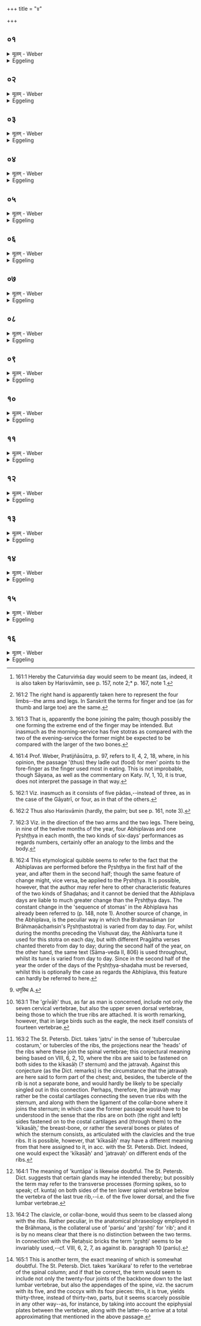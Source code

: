 +++
title = "४"

+++

##  ०१
<details><summary>मूलम् - Weber</summary>

पु᳘रुषो वै᳘ संवत्सरः᳟॥  
त᳘स्य प्राण᳘ एव᳘ प्रायणी᳘योऽतिरात्रः᳘ प्राणे᳘न हि᳘ प्रय᳘न्ति वा᳘गेॗवारम्भणी᳘यम᳘हर्वा᳘चाॗ ह्यार᳘भन्ते य᳘द्यदार᳘भन्ते ॥
</details>

<details><summary>Eggeling</summary>

1. The Year, indeed, is Man;--the Prāyaṇīya Atirātra is his breath, for by means of the breath men go forward (prayanti); and the Ārambhaṇīya

 (opening) day [^egg_473] is speech, for by means of speech men undertake (ārabh) whatever they do undertake.

[^egg_473]: 161:1 Hereby the Caturviṁśa day would seem to be meant (as, indeed, it is also taken by Harisvāmin, see p. 157, note 2;* p. 167, note 1.
</details>

##  ०२
<details><summary>मूलम् - Weber</summary>

अय᳘मेव द᳘क्षिणो ह᳘स्तोऽभिप्लवः᳘ षडहः᳟ ॥  
त᳘स्येद᳘मेव᳘ प्रथमम᳘हस्त᳘स्येद᳘मेव᳘ प्रातःसवन᳘मिदं मा᳘ध्यन्दिनᳫं स᳘वनमिदं᳘ तृतीयसवनं᳘ गायत्र्या᳘ आय᳘तने त᳘स्मादिय᳘मासाᳫं ह्र᳘सिष्ठा ॥
</details>

<details><summary>Eggeling</summary>

2. The Abhiplava-shaḍaha is this right hand [^egg_474]. This (little finger) is the first day thereof,--this (upper joint [^egg_475])is its morning-service, this (middle joint) its midday-service, and this (lower joint) its evening-service: it is in place of the Gāyatrī, whence this (little finger) is the shortest of these (fingers).

[^egg_474]: 161:2 The right hand is apparently taken here to represent the four limbs--the arms and legs. In Sanskrit the terms for finger and toe (as for thumb and large toe) are the same.

[^egg_475]: 161:3 That is, apparently the bone joining the palm; though possibly the one forming the extreme end of the finger may be intended. But inasmuch as the morning-service has five stotras as compared with the two of the evening-service the former might be expected to be compared with the larger of the two bones.
</details>

##  ०३
<details><summary>मूलम् - Weber</summary>

इद᳘मेव᳘ द्विती᳘यम᳘हः ॥  
त᳘स्येद᳘मेव᳘ प्रातःसवन᳘मिदं मा᳘ध्यन्दिनᳫं स᳘वनमिदं᳘ तृतीयसवनं᳘ त्रिष्टु᳘भ आय᳘तने त᳘स्मादिय᳘मस्यै व᳘र्षोयसी ॥
</details>

<details><summary>Eggeling</summary>

3. This (third finger) is the second day,--this (upper joint) is its morning-service, this (middle joint) its midday-service, and this (lower joint) its evening-service: it is in place of the Trishṭubh, whence this (third finger) is larger than this (little finger).
</details>

##  ०४
<details><summary>मूलम् - Weber</summary>

इद᳘मेव᳘ तृती᳘यमहः ॥  
त᳘स्येद᳘मेव᳘ प्रातःसवन᳘मिदं मा᳘ध्यन्दिनᳫं स᳘वनमिदं᳘ तृतीयसवनं ज᳘गत्या आय᳘तने त᳘स्मादिय᳘मासां व᳘र्षिष्ठा ॥
</details>

<details><summary>Eggeling</summary>

4. This (middle finger) is the third day,--this is its morning-service, this its midday-service, and this its evening-service: it is in place of the Jagatī, whence this is the largest of these (fingers).
</details>

##  ०५
<details><summary>मूलम् - Weber</summary>

इद᳘मेव᳘ चतुर्थम᳘हः ॥  
त᳘स्येद᳘मेव᳘ प्रातःसवन᳘मिदं मा᳘ध्यन्दिनᳫं स᳘वनमिदं᳘ तृतीयसवनं᳘ विरा᳘ज आय᳘तने᳘ऽन्नं वै᳘ विराट्त᳘स्मादिय᳘मासा᳘मन्नादि᳘तमा ॥
</details>

<details><summary>Eggeling</summary>

5. This (fore-finger) is the fourth day,--this is its morning-service, this its midday-service, and this its evening-service: it is in place of the Virāj; for the Virāj is food, whence this (fore-finger) is the most food-eating [^egg_476] of these (fingers).

[^egg_476]: 161:4 Prof. Weber, Pratijñāsūtra, p. 97, refers to II, 4, 2, 18, where, in his opinion, the passage '(thus) they ladle out (food) for men'  points to the fore-finger as the finger used most in eating. This is not improbable, though Sāyaṇa, as well as the commentary on Katy. IV, 1, 10, it is true, does not interpret the passage in that way.
</details>

##  ०६
<details><summary>मूलम् - Weber</summary>

इद᳘मेव᳘ पञ्चमम᳘हः ॥  
त᳘स्येद᳘मेव᳘ प्रातःसवन᳘मिदं मा᳘ध्यन्दिनᳫं स᳘वनमिदं᳘ तृतीयसवनं᳘ पङ्क्ते᳘राय᳘तने पृथु᳘रिव वै᳘ पङ्क्तिस्त᳘स्मादय᳘मासां प्र᳘थिष्ठः ॥
</details>

<details><summary>Eggeling</summary>

6. This (thumb) is the fifth day,--this is its morning-service, this its midday-service, and this its evening-service: it is in place of the Paṅkti, for the Paṅkti is broad [^egg_477], as it were, whence this (thumb) is the broadest of these (fingers).

[^egg_477]: 162:1 Viz. inasmuch as it consists of five pādas,--instead of three, as in the case of the Gāyatrī, or four, as in that of the others.
</details>

##  ०७
<details><summary>मूलम् - Weber</summary>

इद᳘मेव᳘ षष्ठम᳘हः ॥  
त᳘स्येद᳘मेव᳘ प्रातःसवन᳘मिदं मा᳘ध्यन्दिनᳫं स᳘वनमिदं᳘ तृतीयसवनम᳘तिछन्दस आय᳘तने त᳘स्मादय᳘मासां व᳘र्षिष्ठो गायत्र᳘मेतद᳘हर्भवति त᳘स्मादिदं फ᳘लकᳫं ह्र᳘सिष्ठᳫं स᳘ इॗतोऽभिप्लवः᳘ षडहः स᳘ इतः स᳘ इतः स᳘ इत᳘ आत्मा पृ᳘ष्ठ्यः ॥
</details>

<details><summary>Eggeling</summary>

7. This (right arm) is the sixth day,--this (forearm [^egg_478]) is its morning-service, this (upper arm) its midday-service, and this (shoulder-blade) its evening-service: it is in place of the Aticḥandas, whence this (arm) is larger than those (fingers). That day is a Gāyatrī one, whence this shoulder-blade is the shortest: this Abhiplava-shaḍaha (extends) in this, in this, in this, and in this, direction [^egg_479]; and the Pr̥shṭḥya is the body (trunk).

[^egg_478]: 162:2 Thus also Harisvāmin (hardly, the palm; but see p. 161, note 3).

[^egg_479]: 162:3 Viz. in the direction of the two arms and the two legs. There being, in nine of the twelve months of the year, four Abhiplavas and one Pr̥shṭḥya in each month, the two kinds of six-days’ performances as regards numbers, certainly offer an analogy to the limbs and the body.
</details>

##  ०८
<details><summary>मूलम् - Weber</summary>

एत᳘द्ध स्म वै᳘ त᳘द्विद्वा᳘नाह पै᳘ङ्ग्यः ॥  
प्ल᳘वन्तऽइव वा᳘ऽअभिप्लवास्ति᳘ष्ठतीव पृ᳘ष्ठ्य इ᳘ति प्ल᳘वतऽइवॗ ह्ययम᳘ङ्गैस्ति᳘ष्ठतीवात्मने᳘ति ॥
</details>

<details><summary>Eggeling</summary>

8. Now, as to this, Paiṅgya, knowing this, said, The Abhiplavas leap about (plavante), as it were, and the Pr̥shṭḥya stands (sthā) [^egg_480], as it were; for

[^egg_480]: 162:4 This etymological quibble seems to refer to the fact that the Abhiplavas are performed before the Pr̥shṭḥya in the first half of the year, and after them in the second half; though the same feature of change might, vice versa, be applied to the Pr̥shṭḥya. It is possible, however, that the author may refer here to other characteristic features of the two kinds of Shaḍahas; and it cannot be denied that the Abhiplava days are liable to much greater change than the Pr̥shṭḥya days. The constant change in the  'sequence of stomas' in the Abhiplava has already been referred to (p. 148, note 1). Another source of change, in the Abhiplava, is the peculiar way in which the Brahmasāman (or Brāhmaṇācḥaṁsin's Pr̥shṭḥastotra) is varied from day to day. For, whilst during the months preceding the Vishuvat day, the Abhīvarta tune it used for this stotra on each day, but with different Pragātha verses chanted thereto from day to day; during the second half of the year, on the other hand, the same text (Sāma-veda II, 806) is used throughout, whilst its tune is varied from day to day. Since in the second half of the year the order of the days of the Pr̥shṭḥya-shaḍaha must be reversed, whilst this is optionally the case as regards the Abhiplava, this feature can hardly be referred to here.

this (man) leaps about, as it were, with his limbs, and he stands, as it were, with his body.'
</details>

##  ०९
<details><summary>मूलम् - Weber</summary>

शि᳘र एॗवास्य त्रिवृ᳟त् ॥  
त᳘स्मात्तत्त्रि᳘विधं भवति त्वग᳘स्थि [^wbr_1] मस्ति᳘ष्कः ॥  

[^wbr_1]: धग᳘स्थि A.
</details>

<details><summary>Eggeling</summary>

9. The Trivr̥t (stoma) is its head, whence that (head) is threefold (trivr̥t)--skin, bone, and brain.
</details>

##  १०
<details><summary>मूलम् - Weber</summary>

ग्रीवाः᳘ पञ्चदशः᳟ ॥  
च᳘तुर्दश वा᳘ऽएता᳘सां करू᳘कराणि वीॗर्यं पञ्चदशं त᳘स्मादेता᳘भिर᳘ण्वीभिः सती᳘भिर्गुरुं᳘ भा᳘रᳫं हरति त᳘स्माद्ग्री᳘वाः पञ्चदशः᳟ ॥
</details>

<details><summary>Eggeling</summary>

10. The Pañcadaśa (fifteen-versed hymn-form) is the neck-joints,--for there are fourteen of these (joints) [^egg_481], and the vital force is the fifteenth; hence by means of that (neck), though being small, man bears a heavy burden: therefore the Pañcadaśa is the neck.

[^egg_481]: 163:1 The 'grīvāḥ' thus, as far as man is concerned, include not only the seven cervical vertebrae, but also the upper seven dorsal vertebrae, being those to which the true ribs are attached. It is worth remarking, however, that in large birds such as the eagle, the neck itself consists of fourteen vertebrae.
</details>

##  ११
<details><summary>मूलम् - Weber</summary>

उ᳘रः सप्तदशः᳟᳟ ॥
अष्टा᳘वन्ये᳘ जत्र᳘वोऽष्टा᳘वन्यऽउ᳘रः सप्तदशं त᳘स्मादु᳘रः सप्तदशः᳘ ॥
</details>

<details><summary>Eggeling</summary>

11. The Saptadaśa (seventeen-versed hymn-form) is the chest; for there are eight 'jatru [^egg_482]' on the one

[^egg_482]: 163:2 The St. Petersb. Dict. takes 'jatru' in the sense of 'tuberculae costarum,' or tubercles of the ribs, the projections near the 'heads' of the ribs where these join the spinal vertebrae; this conjectural meaning being based on VIII, 6, 2, 10, where the ribs are said to be fastened on both sides to the kīkasāḥ (? sternum) and the jatravaḥ. Against this conjecture (as the Dict. remarks) is the circumstance that the jatravaḥ are here said to form part of the chest; and, besides, the tubercle of the rib is not a separate bone, and would hardly be likely to be specially singled out in this  connection. Perhaps, therefore, the jatravaḥ may rather be the costal cartilages connecting the seven true ribs with the sternum, and along with them the ligament of the collar-bone where it joins the sternum; in which case the former passage would have to be understood in the sense that the ribs are on both (the right and left) sides fastened on to the costal cartilages and (through them) to the 'kīkasāḥ,' the breast-bone, or rather the several bones or plates of which the sternum consists, as articulated with the clavicles and the true ribs. It is possible, however, that 'kīkasāḥ' may have a different meaning from that here assigned to it, in acc. with the St. Petersb. Dict. Indeed, one would expect the 'kīkasāḥ' and 'jatravaḥ' on different ends of the ribs.

side, and eight on the other, and the chest itself is the seventeenth: therefore the Saptadaśa (stoma) is the chest.
</details>

##  १२
<details><summary>मूलम् - Weber</summary>

उद᳘रमेकविᳫंशः᳘ ॥  
विᳫंशतिर्वा᳘ अन्त᳘रुद᳘रे कु᳘न्तापान्युद᳘रमेकविᳫंशं त᳘स्मादुद᳘रमेकविᳫंशः᳟ ॥
</details>

<details><summary>Eggeling</summary>

12. The Ekaviṁśa (twenty-one-versed hymn-form) is the belly, for inside the belly there are twenty 'kuntāpa [^egg_483],' and the belly is the twenty-first: therefore the Ekaviṁśa (stoma) is the belly.

[^egg_483]: 164:1 The meaning of 'kuntāpa' is likewise doubtful. The St. Petersb. Dict. suggests that certain glands may he intended thereby; but possibly the term may refer to the transverse processes (forming spikes, so to speak; cf. kunta) on both sides of the ten lower spinal vertebrae below the vertebra of the last true rib,--i.e. of the five lower dorsal, and the five lumbar vertebrae.
</details>

##  १३
<details><summary>मूलम् - Weber</summary>

पार्श्वे᳘ त्रिणवः᳟ ॥  
त्र᳘योदशान्याः प᳘र्शवस्त्र᳘योदशान्याः᳘ पार्श्वे᳘ त्रिणवे᳘ त᳘स्मात्पार्श्वे᳘ त्रिणवः᳟ ॥
</details>

<details><summary>Eggeling</summary>

13. The Triṇava (thrice nine-versed hymn-form) is the two sides (pārśva);--there are thirteen ribs (parśu) on the one side, and thirteen on the other [^egg_484], and the sides make up the thrice ninth: therefore the Triṇava (stoma) is the two sides.

[^egg_484]: 164:2 The clavicle, or collar-bone, would thus seem to be classed along with the ribs. Rather peculiar, in the anatomical phraseology employed in the Brāhmaṇa, is the collateral use of 'parśu' and 'pr̥shṭi' for 'rib'; and it is by no means clear that there is no distinction between the two terms. In connection with the Retaḥsic bricks the term 'pr̥shṭi' seems to be invariably used,--cf. VIII, 6, 2, 7, as against ib. paragraph 10 (parśu).
</details>

##  १४
<details><summary>मूलम् - Weber</summary>

अ᳘नूकं त्रयस्त्रिᳫंशः᳟ ॥  
द्वा᳘त्रिᳫंशद्वा᳘ऽएत᳘स्य करू᳘कराण्य᳘नूकं त्रयस्त्रिᳫंशं त᳘स्माद᳘नूकं त्रयस्त्रि᳟ᳫं᳟᳟शः ॥
</details>

<details><summary>Eggeling</summary>

14. The Trayastriṁśa (thirty-three-versed hymn-form)

is the spine; for there are thirty-two 'karūkara [^egg_485]' of that (spine), and the spine itself is the thirty-third: therefore the Trayastriṁśa (stoma) is the spine.

[^egg_485]: 165:1 This is another term, the exact meaning of which is somewhat doubtful. The St. Petersb. Dict. takes 'karūkara' to refer to the vertebrae of the spinal column; and if that be correct, the term would seem to include not only the twenty-four joints of the backbone down to the last lumbar vertebrae, but also the appendages of the spine, viz. the sacrum with its five, and the coccyx with its four pieces: this, it is true, yields thirty-three, instead of thirty-two, parts, but it seems scarcely possible in any other way--as, for instance, by taking into account the epiphysial plates between the vertebrae, along with the latter--to arrive at a total approximating that mentioned in the above passage.
</details>

##  १५
<details><summary>मूलम् - Weber</summary>

अय᳘मेव द᳘क्षिणः क᳘र्णोऽभिजि᳟त् ॥  
य᳘दिद᳘मक्ष्णः᳘ शुक्लᳫं स᳘ प्रथमः स्व᳘रसामा य᳘त्कृष्णᳫं स᳘ द्विती᳘यो यन्म᳘ण्डलᳫं स᳘ द्विती᳘यो य᳘च्छुक्लᳫं स᳘ तृती᳘यः ॥
</details>

<details><summary>Eggeling</summary>

15. The Abhijit is the same as this right ear; the first Svarasāman is this white part of the eye, the second the black part, and the third the pupil; the Vishuvat is the nose, the first backward Svarasāman is this pupil of the eye, the second the black, and the third the white part thereof.
</details>

##  १६
<details><summary>मूलम् - Weber</summary>

अय᳘मेवो᳘त्तरः क᳘र्णो विश्वजि᳘त् ॥  
उक्तौ᳘ पृष्ठ्याभिप्लवौ याव᳘वञ्चौ प्राणौ ते᳘ गोऽआ᳘यु᳘षीऽअ᳘ङ्गानि दशरात्रो मु᳘खं महाव्रत᳘मुदान᳘ एॗवोदयनी᳘योऽतिरात्र᳘ उदाने᳘नॗ ह्युद्य᳘न्ति स᳘ एष᳘ संवत्सॗरोऽध्यात्मं प्र᳘तिष्ठितः स यो᳘ हैव᳘मेतᳫं संवत्सर᳘मध्यात्मं प्र᳘तिष्ठितं वे᳘द प्र᳘तितिष्ठति प्रज᳘या पशु᳘भिरस्मिं᳘लोॗकेऽमृतत्वे᳘नामु᳘ष्मिन् ॥ ८ [२.४.] ॥ द्वितीयोऽध्यायः [७६.] ॥ ॥
</details>
<details><summary>Eggeling</summary>

16. The Viśvajit is the same as this left ear; the Pr̥shṭḥya and Abhiplava have been told; the Go and Āyus are the two downward breathings which there are (in the body); the Daśarātra the limbs, the Mahāvrata is the mouth; and the Udayanīya Atirātra the up-breathing, for by means of the up-breathing men go upwards (ud-yanti): such is that year as established in the body; and, verily, whosoever thus knows that year as established in the body, establishes himself by offspring and cattle in this, and by immortality in the other, world.
</details>

